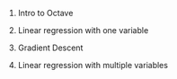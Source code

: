 1. Intro to Octave 

2. Linear regression with one variable

3. Gradient Descent

4. Linear regression with multiple variables
